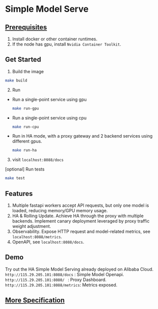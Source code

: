 # Simple Model Serve

## [Prerequisites](./prerequisites.md) 

1. Install docker or other container runtimes.
2. If the node has gpu, install `Nvidia Container Toolkit`.


## Get Started
1. Build the image
```bash
make build
```
2. Run
- Run a single-point service using gpu
    ```bash
    make run-gpu
    ```
- Run a single-point service using cpu
    ```bash
    make run-cpu
    ```

- Run in HA mode, with a proxy gateway and 2 backend services using different gpus.
    ```bash
    make run-ha
    ```
3. visit `localhost:8088/docs`

[optional] Run tests
```bash
make test
```

## Features

1. Multiple fastapi workers accept API requests, but only one model is loaded, reducing memory/GPU memory usage.
2. HA & Rolling Update. Achieve HA through the proxy with multiple backends. Implement canary deployment leveraged by proxy traffic weight adjustment.
3. Observability. Expose HTTP request and model-related metrics, see `localhost:8088/metrics`.
4. OpenAPI, see `localhost:8088/docs`.

## Demo
Try out the HA Simple Model Serving already deployed on Alibaba Cloud.
`http://115.29.205.101:8088/docs`  : Simple Model Openapi.
`http://115.29.205.101:8080/ ` : Proxy Dashboard.
`http://115.29.205.101:8088/metrics`: Metrics exposed.

## [More Specification](./spec.md)
